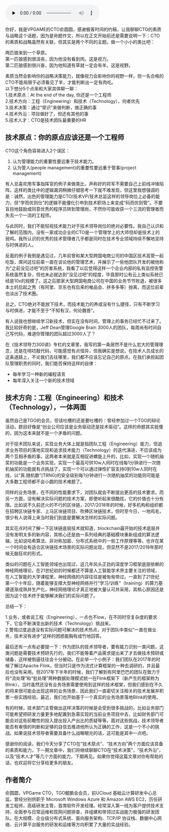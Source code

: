 <audio id="audio" title="第166讲 | 俞圆圆：合格CTO应该做好的5件事（上）" controls="" preload="none"><source id="mp3" src="https://static001.geekbang.org/resource/audio/11/96/1123f3bedd9a1d1ae9febf07e62ee696.mp3"></audio>

你好，我是VPGAME的CTO俞圆圆，感谢极客时间的约稿，让我聊聊CTO的素质与战略这个话题，因为是命题作文，所以在正文开始前还是需要说明一下：CTO的素质和战略虽然有关联，但其实是两个不同的主题。做一个小小的类比吧：

> 
<p>两匹狼来到一个草原。<br>
第一匹狼感到很沮丧，因为他没有看到肉。这是视力。<br>
第二匹狼感到很兴奋，因为他知道有草就一定会有羊。这是视野。</p>


素质当然会影响你的战略决策能力，就像视力会影响你的视野一样，但一名合格的CTO不能局限于必须看见了羊，才能判断出一定有肉吃。<br>
以下想分5个点来和大家具体聊一聊：<br>
1.技术原点：At the end of the day, 你还是一个工程师<br>
2.技术方向：工程（Engineering）和技术（Technology），何者优先<br>
3.技术决策：通过“常识”来做判断，做正确的事<br>
4.技术外沿：项目做好了，但还有其他的事<br>
5.技术人才：CTO是技术团队最重要的HR

## 技术原点：你的原点应该还是一个工程师

CTO这个角色容易进入2个误区：

1. 认为管理能力的重要性要远重于技术能力。
1. 认为管人(people management)的重要性要远重于管事(project management)

有人总喜欢用军事指挥官的例子来做类比，声称好的将军不需要自己上前线冲锋陷阵。这样的类比中的逻辑漏洞稍微仔细思考一下就不难发现，但这里我想强调的是：诚然，出色的管理能力是CTO/技术VP/技术总监这样的领导岗位上必备的能力，但“学而优则仕”的逻辑不能僵化引申到技术职场上来变成“码而优则管”。不要盲目地鼓励或同意优秀的程序员转到管理岗，不然你可能收获一个三流的管理者而失去一个一流的工程师。

与此同时，我们不能轻视技术能力对于技术领导岗位的绝对必要性。我自己认识和了解的范围内，没有一家成功企业的CTO是一个管理学上的大师但却是技术上的弱鸡。我所认识的优秀的技术管理者几乎都是同时在技术专业领域持续不懈地坚持与时俱进的人。

反面的例子我倒是遇见过，几年前曾和某大型跨国电商公司的中国区技术高管一起吃饭，席间这位前辈一直在谈论他的管理艺术，并展示了一些他团队开发的被他称为“之前没见过吧”的厉害系统，我看了以后觉得这样一个企业内部的私有监控告警系统虽然复杂，但也未必就达到“没见过吧”的程度，毕竟那时公有云上类似系统已经是10x的规模了。这之后那家大型跨国电商公司在中国的业务节节败退，被很多本土的后起之秀（有阿里、京东也有后来的唯品会、拼多多等）抛离，而这位前辈也淡出了技术圈。

总之，CTO绝对不能放下技术，而技术能力的养成没有什么捷径，只有不断学习与时俱进，才能不至于“不知有汉，何论魏晋”。

有人说我也想继续学习新技术，但实在没有时间，管理上的事务已经忙不过来了。我比较好奇的是，Jeff Dean管理Google Brain 3000人的团队，每周尚有时间自己写代码，难道你管理的团队超过3000人了？

在《技术领导力300讲》专栏的文章里，我写的第一条居然不是什么宏大的管理理念，还是在唠叨敲代码，可能感觉有点怪异，但我确实是想说，在技术人员成长的这条道路上，不论我们去往哪里，我们都不应该忘记自己的原点。在我们承担起团队管理职责的同时，我们能否保持这样的自律：

- 每年学习一种新的编程语言
- 每年深入关注一个新的技术领域

## 技术方向：工程（Engineering）和技术（Technology），一体两面

虽然自己是TGO的会员，但该吐槽的还是要吐槽的：曾经参加过一个TGO的辩论活动，题目好像是“创业公司应该是业务驱动还是技术驱动”。这样的命题其实挺傻的，因为这本来就不是一个矛盾的问题。

对于技术团队来说，实现业务大体上就是指团队工程（Engineering）能力，但追求业务项目的落地实现和追求技术能力（Technology）的迭代演进，不应该成为两个互相矛盾的事。这两者本来就是互相促进螺旋上升的，比如，实现一个随机抽奖的功能是一个业务实现，实现一个最高可供10w人同时在线每1分钟进行一次随机抽奖的功能就有点挑战了，实现一个可以通过弹性扩容支持0到10w人同时在线，以“真.随机数”(TRNG)的安全级别每1分钟进行一次随机抽奖的功能则可能是大多数工程师都不会小觑的技术难题了。

同样的业务场景，在不同的性能要求下，对团队就会不断提出更高的技术要求。而另一方面，没有解决实际问题的技术方案，即使听起来很酷炫，它的价值也十分有限。比如说不久前还火的不行的区块链，2017/2018年的时候，好多机构和组织都在招聘区块链专家、上马区块链项目、吹捧区块链技术，但时至今日，一地鸡毛，很少有人说得上来当时我们到底是要解决怎样的实际问题。

其实花点时间了解一下区块链底层技术就知道，blockchain最开始的技术底层并没有发明太多的新内容，其核心还是由一系列经典的基础模块重新组成的算法逻辑，比如说哈希算法、非对称加密、分布式系统中的一些工作原理等等。也许在某一个时间会有适合区块链技术场景的实际问题出现，但显然不是2017/2018年那时候无脑狂欢的形式。

类似的问题在人工智能领域也出现过，这几年风头正劲的深度学习框架底层依赖的神经网络理论，在21世纪初的时候都还不算是人工智能学术界主要关注的领域，在人工智能的大学课程里，神经网络的内容往往是被匆匆带过。一直到了21世纪第一个十年后，随着能够支撑大型神经网络并行“学习/训练”（training）的算力基建逐渐成熟并生产化，神经网络理论才真正地被大量认可并采用，其核心原因还是因为这个技术终于能够解决我们的实际问题了。

总结一下：

1.业务，或者说工程（Engineering），一点也不low，在不同时空复杂度的要求下，它会不断演变出新的技术（Technology）挑战来。<br>
2.警惕过度追逐没有实际问题可解决的技术热点，对于团队中类似“一直在做业务，技术没有进步”这样的困惑能胸有成竹地回答。

最后还有一点有必要提一下：作为团队的技术领导者，要有能力识别一类问题，这类问题是需要技术预研先行的，我们不能等着产品需求提出来了才去做技术预研或储备，这样被倒逼往往会十分被动。在此举一个小例子：我们团队在2017年的时候了解过Apache Flink，但当时只是作为流式计算框架的一种去调研的，并且最后也没有采用。但2017年下半年的时候，我们了解到有阿里巴巴的团队在致力于将“流处理”和“批处理”两种数据处理模式统一在Flink框架下（新产生的框架称为Blink），当时虽然还没有业务场景需要使用到这样的技术框架，但我们感到在不久的将来很可能会出现这样的业务场景，因此我们一直密切关注相关的技术发展并积累一些实践经验。最近，我们也开始基于一个真实的业务场景落地Blink的使用。

有的时候，技术部门主管做出这样决策的时候是会受到很多挑战的，比如业务部门可能希望把研发力量更多地配置到急需实现的当前业务项目中去，比如财务部门可能会对这些前瞻性的投入提出投入产出比的质疑等等。面对这些挑战，技术领导者能否有审慎的判断和足够的自信去推进他所认为正确的工作，这是一个不小的挑战。如果说技术领导者需要具备什么战略眼光的话，这可能是其中一点吧。

感谢你的阅读，我们今天分享了CTO在“技术原点”、“技术方向”两个方面应该具备的素质和能力，下一期文章中，我们将继续聊聊CTO在“技术决策”，“技术外沿”，以及“技术人才”等几个方面的能力，下期再见。如果你觉得这篇文章对你有帮助的话，也欢迎将它分享给更多的朋友。

## 作者简介

俞圆圆，VPGame CTO，TGO鲲鹏会会员，前UCloud 基础云计算研发中心总监。曾经分别供职于 Microsoft Windows Azure 和 Amazon AWS EC2，历任研发工程师，高级研发主管，首席软件开发经理。经常深入第一线为客户提供技术支持，全面参与日常运维和现网问题排查，并组建和带领过实战能力极强的研发团队。在大规模、企业级分布式系统、面向服务架构、TCP/IP 协议栈、数据中心网络、云计算平台服务的研发和运维等方向积累了大量的实战经验。


